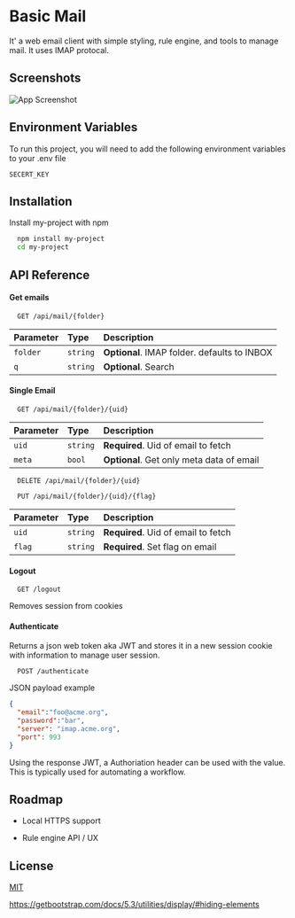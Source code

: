 # Basic Mail

It' a web email client with simple styling, rule engine, and tools to manage mail.  It uses IMAP protocal.



## Screenshots

![App Screenshot](https://via.placeholder.com/468x300?text=App+Screenshot+Here)


## Environment Variables

To run this project, you will need to add the following environment variables to your .env file

`SECERT_KEY`


## Installation

Install my-project with npm

```bash
  npm install my-project
  cd my-project
```
    
## API Reference

#### Get emails

```http
  GET /api/mail/{folder}
```

| Parameter | Type     | Description                                  |
| :-------- | :------- | :------------------------------------------- |
| `folder`  | `string` | **Optional**. IMAP folder. defaults to INBOX |
| `q`       | `string` | **Optional**. Search                         |

#### Single Email

```http
  GET /api/mail/{folder}/{uid}
```

| Parameter | Type     | Description                               |
| :-------- | :------- | :---------------------------------------- |
| `uid`     | `string` | **Required**. Uid of email to fetch       |
| `meta`    | `bool`   | **Optional**. Get only meta data of email |


```http
  DELETE /api/mail/{folder}/{uid}
```

```http
  PUT /api/mail/{folder}/{uid}/{flag}
```
| Parameter | Type     | Description                         |
| :-------- | :------- | :---------------------------------- |
| `uid`     | `string` | **Required**. Uid of email to fetch |
| `flag`    | `string` | **Required**. Set flag on email     |

#### Logout

```http
  GET /logout
```

Removes session from cookies

#### Authenticate

Returns a json web token aka JWT and stores it in a new session cookie with information to manage user session.

```http
  POST /authenticate
```

JSON payload example

```json
{
  "email":"foo@acme.org",
  "password":"bar",
  "server": "imap.acme.org",
  "port": 993
}
```

Using the response JWT, a Authoriation header can be used with the value. This is typically used for automating a workflow.






## Roadmap

- Local HTTPS support

- Rule engine API / UX


## License

[MIT](https://choosealicense.com/licenses/mit/)


https://getbootstrap.com/docs/5.3/utilities/display/#hiding-elements